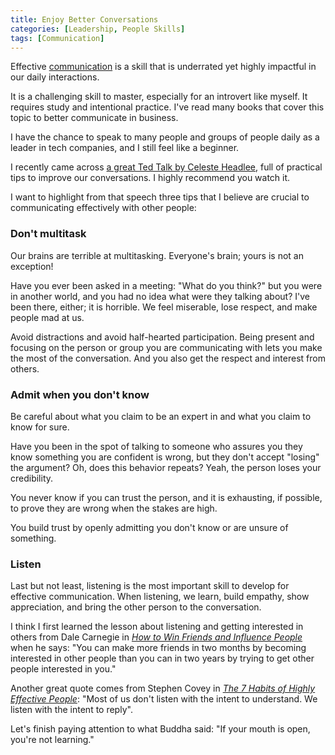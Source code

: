 ```yaml
---
title: Enjoy Better Conversations
categories: [Leadership, People Skills]
tags: [Communication]
---
```


Effective [communication](/mgmt/people/communication) is a skill that is underrated yet highly impactful in our daily interactions.

It is a challenging skill to master, especially for an introvert like myself. It requires study and intentional practice. I've read many books that cover this topic to better communicate in business.

I have the chance to speak to many people and groups of people daily as a leader in tech companies, and I still feel like a beginner.

I recently came across [a great Ted Talk by Celeste Headlee](https://www.ted.com/talks/celeste_headlee_10_ways_to_have_a_better_conversation), full of practical tips to improve our conversations. I highly recommend you watch it.

I want to highlight from that speech three tips that I believe are crucial to communicating effectively with other people:

### Don't multitask

Our brains are terrible at multitasking. Everyone's brain; yours is not an exception!

Have you ever been asked in a meeting: "What do you think?" but you were in another world, and you had no idea what were they talking about? I've been there, either; it is horrible. We feel miserable, lose respect, and make people mad at us.

Avoid distractions and avoid half-hearted participation. Being present and focusing on the person or group you are communicating with lets you make the most of the conversation. And you also get the respect and interest from others.

### Admit when you don't know

Be careful about what you claim to be an expert in and what you claim to know for sure.

Have you been in the spot of talking to someone who assures you they know something you are confident is wrong, but they don't accept "losing" the argument? Oh, does this behavior repeats? Yeah, the person loses your credibility.

You never know if you can trust the person, and it is exhausting, if possible, to prove they are wrong when the stakes are high.

You build trust by openly admitting you don't know or are unsure of something.

### Listen

Last but not least, listening is the most important skill to develop for effective communication. When listening, we learn, build empathy, show appreciation, and bring the other person to the conversation.

I think I first learned the lesson about listening and getting interested in others from Dale Carnegie in *[How to Win Friends and Influence People](/book/how-to-win-friends-and-influence-people)* when he says: "You can make more friends in two months by becoming interested in other people than you can in two years by trying to get other people interested in you."

Another great quote comes from Stephen Covey in *[The 7 Habits of Highly Effective People](/book/the-7-habits-of-highly-effective-people)*: "Most of us don't listen with the intent to understand. We listen with the intent to reply".

Let's finish paying attention to what Buddha said: "If your mouth is open, you're not learning."